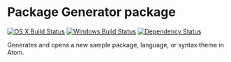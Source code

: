 # Package Generator package
[![OS X Build Status](https://travis-ci.org/atom/package-generator.svg?branch=master)](https://travis-ci.org/atom/package-generator)
[![Windows Build Status](https://ci.appveyor.com/api/projects/status/7t1i4hdmljhigp9u/branch/master?svg=true)](https://ci.appveyor.com/project/Atom/package-generator/branch/master) [![Dependency Status](https://david-dm.org/atom/package-generator.svg)](https://david-dm.org/atom/package-generator)


Generates and opens a new sample package, language, or syntax theme in Atom.
